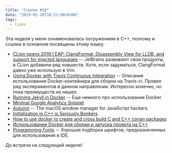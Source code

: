 ```yaml
---
title: "Ссылки #10"
date: "2019-01-26T10:22:00+0300"
tags:
  - links
---
```

Эта неделя у меня ознаменовалась погружением в C++, поэтому и ссылки в основном посвящены этому языку.

* [CLion opens 2019.1 EAP: ClangFormat, Disassembly View for LLDB, and support for injected languages](https://blog.jetbrains.com/clion/2019/01/clion-opens-2019-1-eap-clangformat-disasm-lldb-injected-languages/) -- JetBrains развивают свои продукты, в CLion добавили ряд новшеств. Хотя, если задуматься, ClangFormat давно уже использую в Vim.
* [Using Docker with Travis Continuous Integration](https://romanvm.pythonanywhere.com/post/using-docker-travis-continuous-integration-25/) -- Описание использования Docker-контейнера для сборки на Travis-ci. Провел ряд экспериментов в данном направлении. Интересно конечно, но пока преимуществ не нашел.
* [Running Jekyll in Docker](https://ddewaele.github.io/running-jekyll-in-docker/) -- Еще немного про использование Docker.
* [Minimal Google Analytics Snippet](https://minimalanalytics.com/)
* [Autumn](https://sephware.com/autumn/) -- The macOS window manager for JavaScript hackers.
* [Initialization in C++ is Seriously Bonkers](https://mikelui.io/2019/01/03/seriously-bonkers.html)
* [How to use docker to create and cross build C and C++ conan packages](https://docs.conan.io/en/latest/howtos/run_conan_in_docker.html)
* [Использование Docker для сборки и запуска проекта на C++](https://habr.com/ru/post/414109/)
* [Programming Fonts](https://app.programmingfonts.org/) -- Хорошая подборка шрифтов, предназначенных для использования в IDE.

До встречи на следующей неделе!
